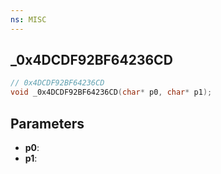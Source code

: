 ```yaml
---
ns: MISC
---
```

## _0x4DCDF92BF64236CD

```c
// 0x4DCDF92BF64236CD
void _0x4DCDF92BF64236CD(char* p0, char* p1);
```


## Parameters
* **p0**: 
* **p1**: 

